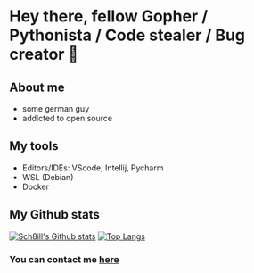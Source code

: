 # Hey there, fellow Gopher / Pythonista /  Code stealer / Bug creator 👋

## About me

- some german guy
- addicted to open source

## My tools
- Editors/IDEs: VScode, Intellij, Pycharm
- WSL (Debian)
- Docker

## My Github stats
[![Sch8ill's Github stats](https://github-readme-stats.vercel.app/api?username=sch8ill&count_private=true&theme=tokyonight&show_icons=true)](https://github.com/Sch8ill)
[![Top Langs](https://github-readme-stats.vercel.app/api/top-langs?username=sch8ill&theme=tokyonight)](https://github.com/Sch8ill)

### You can contact me [here](https://www.youtube.com/watch?v=dQw4w9WgXcQ)
